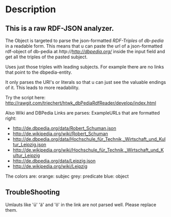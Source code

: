 Description
===========
## This is a raw RDF-JSON analyzer.

The Object is targeted to parse the json-formatted *RDF-Triples* of *db-pedia* in a readable form. 
This means that u can paste the url of a json-formatted rdf-object of db-pedia at _http://http://dbpedia.org/_ inside the input field and get all the triples of the pasted subject. 

Uses just those triples with leading subjects.
For example there are no links that point to the dbpedia-entity.

It only parses the URI's or literals so that u can just see the valuable endings of it. This leads to more readability. 

Try the script here: http://rawgit.com/triechert/htwk_dbPediaRdfReader/develop/index.html

Also Wiki and DBPedia Links are parses: 
ExampleURLs that are formatted right: 
* http://de.dbpedia.org/data/Robert_Schuman.json
* http://de.wikipedia.org/wiki/Robert_Schuman
* http://de.dbpedia.org/data/Hochschule_für_Technik,_Wirtschaft_und_Kultur_Leipzig.json 
* http://de.wikipedia.org/wiki/Hochschule_für_Technik,_Wirtschaft_und_Kultur_Leipzig
* http://de.dbpedia.org/data/Leipzig.json
* http://de.wikipedia.org/wiki/Leipzig

The colors are: 
orange: subjec
grey: predicate
blue: object

## TroubleShooting

Umlauts like 'ü' 'ä' and 'ö' in the link are not parsed well. Please replace them.  
